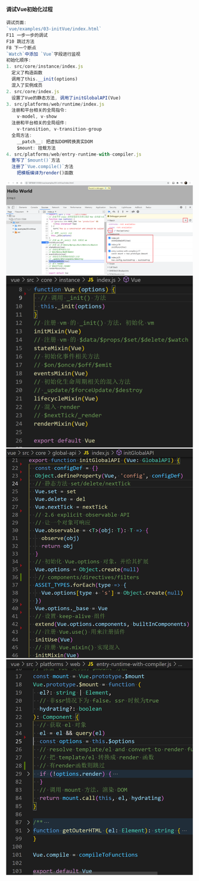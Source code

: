 
#### 调试Vue初始化过程
```js
调试页面: 
`vue/examples/03-initVue/index.html`
F11 一步一步的调试
F10 跳过方法
F8 下一个断点
`Watch`中添加 `Vue`字段进行监视
初始化顺序: 
1. src/core/instance/index.js
  定义了构造函数
  调用了this.__init(options)
  混入了实例成员
2. src/core/index.js
  设置了Vue的静态方法, 调用了initGlobalAPI(Vue)
3. src/platforms/web/runtime/index.js
  注册和平台相关的全局指令: 
    v-model, v-show
  注册和平台相关的全局组件: 
    v-transition, v-transition-group
  全局方法: 
    __patch__: 把虚拟DOM转换真实DOM
    $mount: 挂载方法
4. src/platforms/web/entry-runtime-with-compiler.js
  重写了`$mount()`方法
  注册了`Vue.compile()`方法
    把模板编译为render()函数
```
<img src='images/vue.init1.png'>
<img src='images/vue.init2.png'>
<img src='images/vue.init3.png'>
<img src='images/vue.init4.png'>





